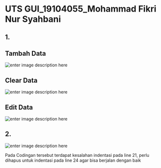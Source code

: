 # UTS GUI_19104055_Mohammad Fikri Nur Syahbani

## 1.

##  Tambah Data

![enter image description here](https://i.ibb.co/xFT7fh8/GUII.jpg)

## Clear Data
![enter image description here](https://i.ibb.co/4KG6mGw/GGGG.jpg)



##  Edit Data
![enter image description here](https://i.ibb.co/SPfFFMH/444.jpg)


## 2.
![enter image description here](https://i.ibb.co/RhvvHLs/2222.jpg)

Pada Codingan tersebut terdapat kesalahan indentasi pada line 21, perlu dihapus untuk indentasi pada line 24 agar bisa berjalan dengan baik
